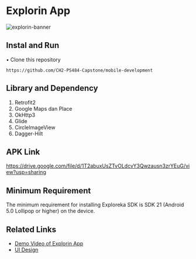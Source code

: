 # Explorin App
![explorin-banner](https://iili.io/JI5mBBs.png)

## Instal and Run
•  Clone this repository 
  ```
  https://github.com/CH2-PS484-Capstone/mobile-development
  ```


## Library and Dependency
1. Retrofit2
2. Google Maps dan Place
3. OkHttp3
4. Glide
5. CircleImageView
6. Dagger-Hilt

## APK Link
https://drive.google.com/file/d/1T2abuxUsZTvOLdcvY3Qwzausn3zrYEuG/view?usp=sharing

## Minimum Requirement
The minimum requirement for installing Exploreka SDK is SDK 21 (Android 5.0 Lollipop or higher) on the device.

## Related Links
- [Demo Video of Explorin App](https://youtube.com/shorts/_9KDqFnHMOQ)
- [UI Design](https://www.figma.com/file/QOrkthiChb2GPKIPWfQGg9/App-Design?type=design&node-id=0%3A1&mode=design&t=h0yy8NcQQgcbJmYa-1)
